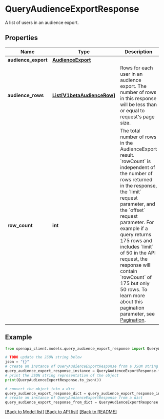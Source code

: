 # QueryAudienceExportResponse

A list of users in an audience export.

## Properties

Name | Type | Description | Notes
------------ | ------------- | ------------- | -------------
**audience_export** | [**AudienceExport**](AudienceExport.md) |  | [optional] 
**audience_rows** | [**List[V1betaAudienceRow]**](V1betaAudienceRow.md) | Rows for each user in an audience export. The number of rows in this response will be less than or equal to request&#39;s page size. | [optional] 
**row_count** | **int** | The total number of rows in the AudienceExport result. &#x60;rowCount&#x60; is independent of the number of rows returned in the response, the &#x60;limit&#x60; request parameter, and the &#x60;offset&#x60; request parameter. For example if a query returns 175 rows and includes &#x60;limit&#x60; of 50 in the API request, the response will contain &#x60;rowCount&#x60; of 175 but only 50 rows. To learn more about this pagination parameter, see [Pagination](https://developers.google.com/analytics/devguides/reporting/data/v1/basics#pagination). | [optional] 

## Example

```python
from openapi_client.models.query_audience_export_response import QueryAudienceExportResponse

# TODO update the JSON string below
json = "{}"
# create an instance of QueryAudienceExportResponse from a JSON string
query_audience_export_response_instance = QueryAudienceExportResponse.from_json(json)
# print the JSON string representation of the object
print(QueryAudienceExportResponse.to_json())

# convert the object into a dict
query_audience_export_response_dict = query_audience_export_response_instance.to_dict()
# create an instance of QueryAudienceExportResponse from a dict
query_audience_export_response_from_dict = QueryAudienceExportResponse.from_dict(query_audience_export_response_dict)
```
[[Back to Model list]](../README.md#documentation-for-models) [[Back to API list]](../README.md#documentation-for-api-endpoints) [[Back to README]](../README.md)


